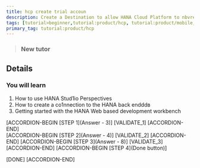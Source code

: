 ```yaml
---
title: hcp create trial accoun
description: Create a Destination to allow HANA Cloud Platform to nbvread/write data
tags: [tutorial>beginner,tutorial:product/hcp, tutorial:product/mobile, tutorial:interest/gettingstarted]
primary_tag: tutorial:product/hcp
---
```


>### New tutor

## Details
### You will learn  
1. How to use HANA Stud1io Perspectives
2. How to create a co1nnection to the HANA back endddв
3. Getting started with the HANA Web based development workbench

[ACCORDION-BEGIN [STEP 1](Answer - 3)]
[VALIDATE_1]
[ACCORDION-END]      
[ACCORDION-BEGIN [STEP 2](Answer - 4)]
[VALIDATE_2]
[ACCORDION-END]
[ACCORDION-BEGIN [STEP 3](Answer - 8)]
[VALIDATE_3]
[ACCORDION-END]
[ACCORDION-BEGIN [STEP 4](Done button)]

[DONE]
[ACCORDION-END]

